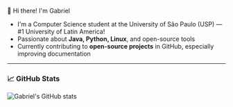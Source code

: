 👋 Hi there! I'm Gabriel  

- I'm a Computer Science student at the University of São Paulo (USP) — #1 University of Latin America!  
- Passionate about **Java, Python, Linux**, and open-source tools
- Currently contributing to **open-source projects** in GitHub, especially improving documentation  


---

### 📈 GitHub Stats
![Gabriel's GitHub stats](https://github-readme-stats.vercel.app/api?username=gabrielaugz&show_icons=true&theme=tokyonight)
